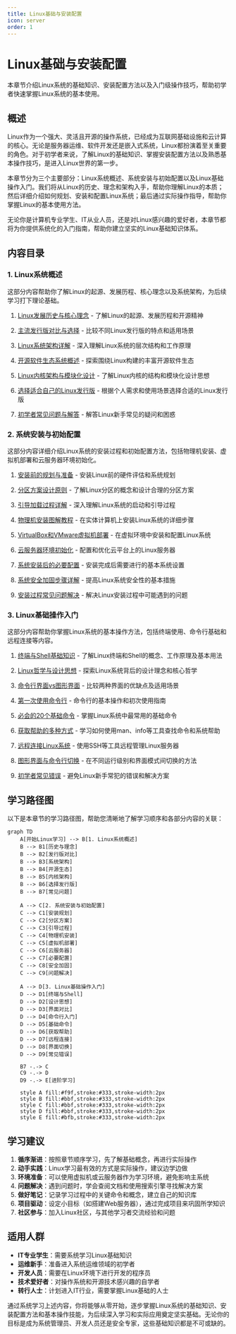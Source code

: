 ```yaml
---
title: Linux基础与安装配置
icon: server
order: 1
---
```


# Linux基础与安装配置

本章节介绍Linux系统的基础知识、安装配置方法以及入门级操作技巧，帮助初学者快速掌握Linux系统的基本使用。

## 概述

Linux作为一个强大、灵活且开源的操作系统，已经成为互联网基础设施和云计算的核心。无论是服务器运维、软件开发还是嵌入式系统，Linux都扮演着至关重要的角色。对于初学者来说，了解Linux的基础知识、掌握安装配置方法以及熟悉基本操作技巧，是进入Linux世界的第一步。

本章节分为三个主要部分：Linux系统概述、系统安装与初始配置以及Linux基础操作入门。我们将从Linux的历史、理念和架构入手，帮助你理解Linux的本质；然后详细介绍如何规划、安装和配置Linux系统；最后通过实际操作指导，帮助你掌握Linux的基本使用方法。

无论你是计算机专业学生、IT从业人员，还是对Linux感兴趣的爱好者，本章节都将为你提供系统化的入门指南，帮助你建立坚实的Linux基础知识体系。

## 内容目录

### 1. Linux系统概述

这部分内容帮助你了解Linux的起源、发展历程、核心理念以及系统架构，为后续学习打下理论基础。

1. [Linux发展历史与核心理念](./01-Linux系统概述/01-Linux发展历史与核心理念.md) - 了解Linux的起源、发展历程和开源精神

2. [主流发行版对比与选择](./01-Linux系统概述/02-主流发行版对比与选择.md) - 比较不同Linux发行版的特点和适用场景

3. [Linux系统架构详解](./01-Linux系统概述/03-Linux系统架构详解.md) - 深入理解Linux系统的层次结构和工作原理

4. [开源软件生态系统概述](./01-Linux系统概述/04-开源软件生态系统概述.md) - 探索围绕Linux构建的丰富开源软件生态

5. [Linux内核架构与模块化设计](./01-Linux系统概述/05-Linux内核架构与模块化设计.md) - 了解Linux内核的结构和模块化设计思想

6. [选择适合自己的Linux发行版](./01-Linux系统概述/06-选择适合自己的Linux发行版.md) - 根据个人需求和使用场景选择合适的Linux发行版

7. [初学者常见问题与解答](./01-Linux系统概述/07-初学者常见问题与解答.md) - 解答Linux新手常见的疑问和困惑

### 2. 系统安装与初始配置

这部分内容详细介绍Linux系统的安装过程和初始配置方法，包括物理机安装、虚拟机部署和云服务器环境初始化。

1. [安装前的规划与准备](./02-系统安装与初始配置/01-安装前的规划与准备.md) - 安装Linux前的硬件评估和系统规划

2. [分区方案设计原则](./02-系统安装与初始配置/02-分区方案设计原则.md) - 了解Linux分区的概念和设计合理的分区方案

3. [引导加载过程详解](./02-系统安装与初始配置/03-引导加载过程详解.md) - 深入理解Linux系统的启动和引导过程

4. [物理机安装图解教程](./02-系统安装与初始配置/04-物理机安装图解教程.md) - 在实体计算机上安装Linux系统的详细步骤

5. [VirtualBox和VMware虚拟机部署](./02-系统安装与初始配置/05-VirtualBox和VMware虚拟机部署.md) - 在虚拟环境中安装和配置Linux系统

6. [云服务器环境初始化](./02-系统安装与初始配置/06-云服务器环境初始化.md) - 配置和优化云平台上的Linux服务器

7. [系统安装后的必要配置](./02-系统安装与初始配置/07-系统安装后的必要配置.md) - 安装完成后需要进行的基本系统设置

8. [系统安全加固步骤详解](./02-系统安装与初始配置/08-系统安全加固步骤详解.md) - 提高Linux系统安全性的基本措施

9. [安装过程常见问题解决](./02-系统安装与初始配置/09-安装过程常见问题解决.md) - 解决Linux安装过程中可能遇到的问题

### 3. Linux基础操作入门

这部分内容帮助你掌握Linux系统的基本操作方法，包括终端使用、命令行基础和远程连接等内容。

1. [终端与Shell基础知识](./03-Linux基础操作入门/01-终端与Shell基础知识.md) - 了解Linux终端和Shell的概念、工作原理及基本用法

2. [Linux哲学与设计思想](./03-Linux基础操作入门/02-Linux哲学与设计思想.md) - 探索Linux系统背后的设计理念和核心哲学

3. [命令行界面vs图形界面](./03-Linux基础操作入门/03-命令行界面vs图形界面.md) - 比较两种界面的优缺点及适用场景

4. [第一次使用命令行](./03-Linux基础操作入门/04-第一次使用命令行.md) - 命令行的基本操作和初次使用指南

5. [必会的20个基础命令](./03-Linux基础操作入门/05-必会的20个基础命令.md) - 掌握Linux系统中最常用的基础命令

6. [获取帮助的多种方式](./03-Linux基础操作入门/06-获取帮助的多种方式.md) - 学习如何使用man、info等工具查找命令和系统帮助

7. [远程连接Linux系统](./03-Linux基础操作入门/07-远程连接Linux系统.md) - 使用SSH等工具远程管理Linux服务器

8. [图形界面与命令行切换](./03-Linux基础操作入门/08-图形界面与命令行切换.md) - 在不同运行级别和界面模式间切换的方法

9. [初学者常见错误](./03-Linux基础操作入门/09-初学者常见错误.md) - 避免Linux新手常犯的错误和解决方案

## 学习路径图

以下是本章节的学习路径图，帮助您清晰地了解学习顺序和各部分内容的关联：

```mermaid
graph TD
    A[开始Linux学习] --> B[1. Linux系统概述]
    B --> B1[历史与理念]
    B --> B2[发行版对比]
    B --> B3[系统架构]
    B --> B4[开源生态]
    B --> B5[内核架构]
    B --> B6[选择发行版]
    B --> B7[常见问题]
    
    A --> C[2. 系统安装与初始配置]
    C --> C1[安装规划]
    C --> C2[分区方案]
    C --> C3[引导过程]
    C --> C4[物理机安装]
    C --> C5[虚拟机部署]
    C --> C6[云服务器]
    C --> C7[必要配置]
    C --> C8[安全加固]
    C --> C9[问题解决]
    
    A --> D[3. Linux基础操作入门]
    D --> D1[终端与Shell]
    D --> D2[设计思想]
    D --> D3[界面对比]
    D --> D4[命令行入门]
    D --> D5[基础命令]
    D --> D6[获取帮助]
    D --> D7[远程连接]
    D --> D8[界面切换]
    D --> D9[常见错误]
    
    B7 -.-> C
    C9 -.-> D
    D9 -.-> E[进阶学习]
    
    style A fill:#f9f,stroke:#333,stroke-width:2px
    style B fill:#bbf,stroke:#333,stroke-width:2px
    style C fill:#bbf,stroke:#333,stroke-width:2px
    style D fill:#bbf,stroke:#333,stroke-width:2px
    style E fill:#bfb,stroke:#333,stroke-width:2px
```

## 学习建议

1. **循序渐进**：按照章节顺序学习，先了解基础概念，再进行实际操作
2. **动手实践**：Linux学习最有效的方式是实际操作，建议边学边做
3. **环境准备**：可以使用虚拟机或云服务器作为学习环境，避免影响主系统
4. **问题解决**：遇到问题时，学会查阅文档和使用搜索引擎寻找解决方案
5. **做好笔记**：记录学习过程中的关键命令和概念，建立自己的知识库
6. **项目驱动**：设定小目标（如搭建Web服务器），通过完成项目来巩固所学知识
7. **社区参与**：加入Linux社区，与其他学习者交流经验和问题

## 适用人群

- **IT专业学生**：需要系统学习Linux基础知识
- **运维新手**：准备进入系统运维领域的初学者
- **开发人员**：需要在Linux环境下进行开发的程序员
- **技术爱好者**：对操作系统和开源技术感兴趣的自学者
- **转行人士**：计划进入IT行业，需要掌握Linux基础的人士

通过系统学习上述内容，你将能够从零开始，逐步掌握Linux系统的基础知识、安装配置方法和基本操作技能，为后续深入学习和实际应用奠定坚实基础。无论你的目标是成为系统管理员、开发人员还是安全专家，这些基础知识都是不可或缺的。